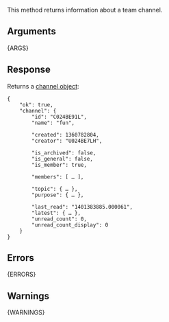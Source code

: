 
This method returns information about a team channel.


## Arguments

{ARGS}


## Response

Returns a [channel object](/types/channel):

	{
		"ok": true,
		"channel": {
			"id": "C024BE91L",
			"name": "fun",

			"created": 1360782804,
			"creator": "U024BE7LH",

			"is_archived": false,
			"is_general": false,
			"is_member": true,

			"members": [ … ],

			"topic": { … },
			"purpose": { … },

			"last_read": "1401383885.000061",
			"latest": { … },
			"unread_count": 0,
			"unread_count_display": 0
		}
	}


## Errors

{ERRORS}

## Warnings

{WARNINGS}
